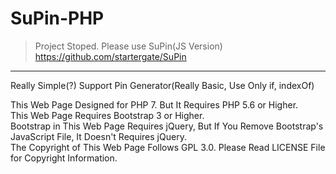 # SuPin-PHP

>Project Stoped. Please use SuPin(JS Version)
>https://github.com/startergate/SuPin
--------
Really Simple(?) Support Pin Generator(Really Basic, Use Only if, indexOf)

This Web Page Designed for PHP 7. But It Requires PHP 5.6 or Higher.
<br />
This Web Page Requires Bootstrap 3 or Higher. 
<br />
Bootstrap in This Web Page Requires jQuery, But If You Remove Bootstrap's JavaScript File, It Doesn't Requires jQuery. 
<br />
The Copyright of This Web Page Follows GPL 3.0. Please Read LICENSE File for Copyright Information.
